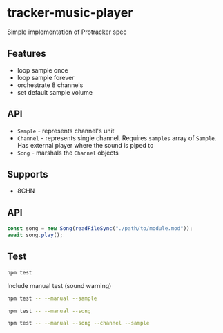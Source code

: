 # tracker-music-player

Simple implementation of Protracker spec

## Features

- loop sample once
- loop sample forever
- orchestrate 8 channels
- set default sample volume

## API

- `Sample` - represents channel's unit
- `Channel` - represents single channel. Requires `samples` array of `Sample`. Has external player where the sound is piped to
- `Song` - marshals the `Channel` objects

## Supports

- 8CHN

## API

```js
const song = new Song(readFileSync("./path/to/module.mod"));
await song.play();
```

## Test

```bash
npm test
```

Include manual test (sound warning)

```bash
npm test -- --manual --sample
```

```bash
npm test -- --manual --song
```

```bash
npm test -- --manual --song --channel --sample
```
